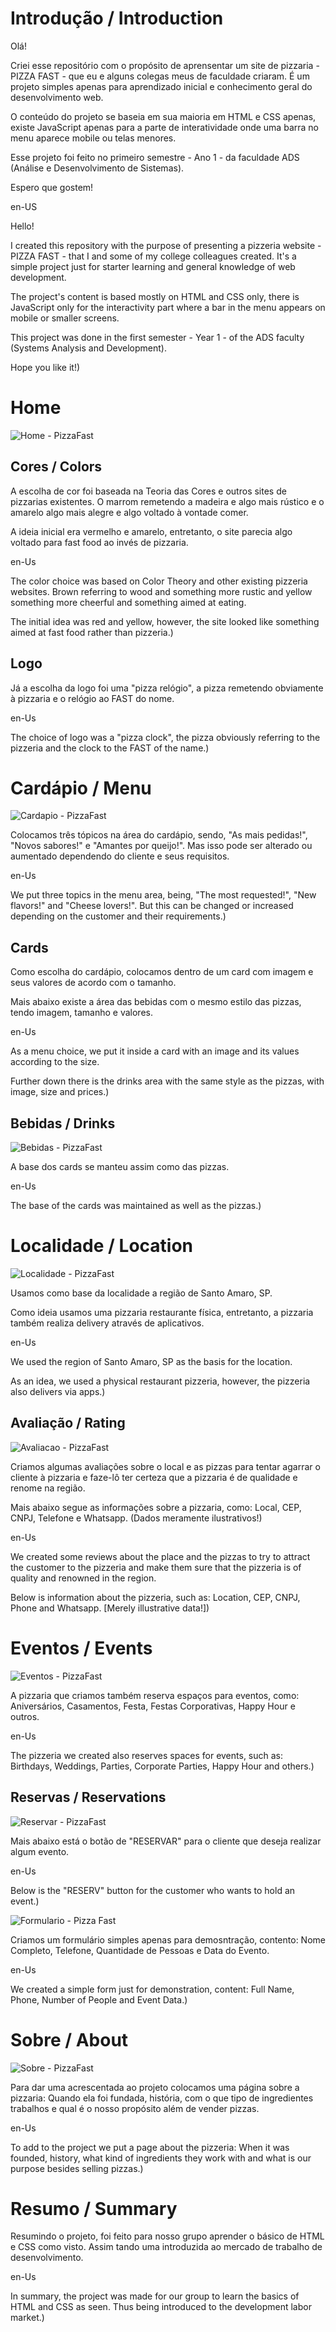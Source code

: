 # Introdução / Introduction

Olá!

Criei esse repositório com o propósito de aprensentar um site de pizzaria - PIZZA FAST - que eu e alguns colegas meus de faculdade criaram.
É um projeto simples apenas para aprendizado inicial e conhecimento geral do desenvolvimento web.

O conteúdo do projeto se baseia em sua maioria em HTML e CSS apenas, existe JavaScript apenas para a parte de interatividade onde uma barra no menu aparece mobile ou telas menores.

Esse projeto foi feito no primeiro semestre - Ano 1 - da faculdade ADS (Análise e Desenvolvimento de Sistemas).

Espero que gostem!

en-US

Hello!

I created this repository with the purpose of presenting a pizzeria website - PIZZA FAST - that I and some of my college colleagues created.
It's a simple project just for starter learning and general knowledge of web development.

The project's content is based mostly on HTML and CSS only, there is JavaScript only for the interactivity part where a bar in the menu appears on mobile or smaller screens.

This project was done in the first semester - Year 1 - of the ADS faculty (Systems Analysis and Development).

Hope you like it!)

# Home

![Home - PizzaFast](https://i.imgur.com/4l0l1yI.png)

## Cores / Colors

A escolha de cor foi baseada na Teoria das Cores e outros sites de pizzarias existentes. O marrom remetendo a madeira e algo mais rústico e o amarelo algo mais alegre e algo voltado à vontade comer.

A ideia inicial era vermelho e amarelo, entretanto, o site parecia algo voltado para fast food ao invés de pizzaria.

en-Us

The color choice was based on Color Theory and other existing pizzeria websites. Brown referring to wood and something more rustic and yellow something more cheerful and something aimed at eating.

The initial idea was red and yellow, however, the site looked like something aimed at fast food rather than pizzeria.)

## Logo

Já a escolha da logo foi uma "pizza relógio", a pizza remetendo obviamente à pizzaria e o relógio ao FAST do nome.

en-Us

The choice of logo was a "pizza clock", the pizza obviously referring to the pizzeria and the clock to the FAST of the name.)

# Cardápio / Menu

![Cardapio - PizzaFast](https://i.imgur.com/11kRYjO.png)

Colocamos três tópicos na área do cardápio, sendo, "As mais pedidas!", "Novos sabores!" e "Amantes por queijo!". Mas isso pode ser alterado ou aumentado dependendo do cliente e seus requisitos.

en-Us

We put three topics in the menu area, being, "The most requested!", "New flavors!" and "Cheese lovers!". But this can be changed or increased depending on the customer and their requirements.)

## Cards

Como escolha do cardápio, colocamos dentro de um card com imagem e seus valores de acordo com o tamanho.

Mais abaixo existe a área das bebidas com o mesmo estilo das pizzas, tendo imagem, tamanho e valores.

en-Us

As a menu choice, we put it inside a card with an image and its values according to the size.

Further down there is the drinks area with the same style as the pizzas, with image, size and prices.)

## Bebidas / Drinks

![Bebidas - PizzaFast](https://i.imgur.com/wLf29gZ.png)

A base dos cards se manteu assim como das pizzas.

en-Us

The base of the cards was maintained as well as the pizzas.)

# Localidade / Location

![Localidade - PizzaFast](https://i.imgur.com/8H3UGSj.png)

Usamos como base da localidade a região de Santo Amaro, SP.

Como ideia usamos uma pizzaria restaurante física, entretanto, a pizzaria também realiza delivery através de aplicativos.

en-Us

We used the region of Santo Amaro, SP as the basis for the location.

As an idea, we used a physical restaurant pizzeria, however, the pizzeria also delivers via apps.)

## Avaliação / Rating

![Avaliacao - PizzaFast](https://i.imgur.com/oic0gZp.png)

Criamos algumas avaliações sobre o local e as pizzas para tentar agarrar o cliente à pizzaria e faze-lô ter certeza que a pizzaria é de qualidade e renome na região.

Mais abaixo segue as informações sobre a pizzaria, como: Local, CEP, CNPJ, Telefone e Whatsapp. (Dados meramente ilustrativos!)

en-Us

We created some reviews about the place and the pizzas to try to attract the customer to the pizzeria and make them sure that the pizzeria is of quality and renowned in the region.

Below is information about the pizzeria, such as: Location, CEP, CNPJ, Phone and Whatsapp. [Merely illustrative data!])

# Eventos / Events

![Eventos - PizzaFast](https://github.com/Turgho/Pizza-Fast-Repository/blob/main/PizzaFast%20-%20Site/Screenshots/eventos.png)

A pizzaria que criamos também reserva espaços para eventos, como: Aniversários, Casamentos, Festa, Festas Corporativas, Happy Hour e outros.

en-Us

The pizzeria we created also reserves spaces for events, such as: Birthdays, Weddings, Parties, Corporate Parties, Happy Hour and others.)

## Reservas / Reservations

![Reservar - PizzaFast](https://github.com/Turgho/Pizza-Fast-Repository/blob/main/PizzaFast%20-%20Site/Screenshots/reservar.png)

Mais abaixo está o botão de "RESERVAR" para o cliente que deseja realizar algum evento.

en-Us

Below is the "RESERV" button for the customer who wants to hold an event.)

![Formulario - Pizza Fast](https://github.com/Turgho/Pizza-Fast-Repository/blob/main/PizzaFast%20-%20Site/Screenshots/Formulario.png)

Criamos um formulário simples apenas para demosntração, contento: Nome Completo, Telefone, Quantidade de Pessoas e Data do Evento.

en-Us

We created a simple form just for demonstration, content: Full Name, Phone, Number of People and Event Data.)

# Sobre / About

![Sobre - PizzaFast](https://github.com/Turgho/Pizza-Fast-Repository/blob/main/PizzaFast%20-%20Site/Screenshots/sobre.png)

Para dar uma acrescentada ao projeto colocamos uma página sobre a pizzaria: Quando ela foi fundada, história, com o que tipo de ingredientes trabalhos e qual é o nosso propósito além de vender pizzas.

en-Us

To add to the project we put a page about the pizzeria: When it was founded, history, what kind of ingredients they work with and what is our purpose besides selling pizzas.)

# Resumo / Summary

Resumindo o projeto, foi feito para nosso grupo aprender o básico de HTML e CSS como visto. Assim tando uma introduzida ao mercado de trabalho de desenvolvimento.

en-Us

In summary, the project was made for our group to learn the basics of HTML and CSS as seen. Thus being introduced to the development labor market.)
